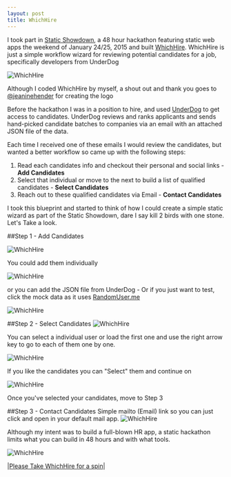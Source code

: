 ```yaml
---
layout: post
title: WhichHire
---
```


I took part in [Static Showdown](http://www.staticshowdown.com/), a 48 hour hackathon featuring static web apps the weekend of January 24/25, 2015 and built [WhichHire](http://www.whichhire.com). WhichHire is just a simple workflow wizard for reviewing potential candidates for a job, specifically developers from UnderDog 

![WhichHire](/img/whichhire-logo.png "WhichHire - Filtering UnderDog Candidates")

Although I coded WhichHire by myself, a shout out and thank you goes to [@jeaninehender](https://twitter.com/jeaninehender) for creating the logo

Before the hackathon I was in a position to hire, and used [UnderDog](https://underdog.io/) to get access to candidates. UnderDog reviews and ranks applicants and sends hand-picked candidate batches to companies via an email with an attached JSON file of the data. 

Each time I received one of these emails I would review the candidates, but wanted a better workflow so came up with the following steps:

1. Read each candidates info and checkout their personal and social links - **Add Candidates**
2. Select that individual or move to the next to build a list of qualified candidates - **Select Candidates**
3. Reach out to these qualified candidates via Email - **Contact Candidates**

I took this blueprint and started to think of how I could create a simple static wizard as part of the Static Showdown, dare I say kill 2 birds with one stone. Let's Take a look.

##Step 1 - Add Candidates

![WhichHire](/img/whichhire-add.png "WhichHire - Add Candidates")

You could add them individually 

![WhichHire](/img/whichhire-add-user.png "WhichHire - Add User Candidates")

or you can add the JSON file from UnderDog - Or if you just want to test, click the mock data as it uses [RandomUser.me](https://randomuser.me/)

![WhichHire](/img/whichhire-add-json.png "WhichHire - Add JSON Candidates")

##Step 2 - Select Candidates
![WhichHire](/img/whichhire-users.png "WhichHire - Users Candidates")

You can select a individual user or load the first one and use the right arrow key to go to each of them one by one.

![WhichHire](/img/whichhire-user-modal.png "WhichHire - Users Modal")

If you like the candidates you can "Select" them and continue on

![WhichHire](/img/whichhire-select-user.png "WhichHire - Select Users Modal")

Once you've selected your candidates, move to Step 3 

##Step 3 - Contact Candidates
Simple mailto (Email) link so you can just click and open in your default mail app.
![WhichHire](/img/whichhire-contact.png "WhichHire - Contact Candidates")

Although my intent was to build a full-blown HR app, a static hackathon limits what you can build in 48 hours and with what tools.

![WhichHire](/img/whichhire.png "WhichHire - Filtering UnderDog Candidates")

|[Please Take WhichHire for a spin](http://www.whichhire.com)|


